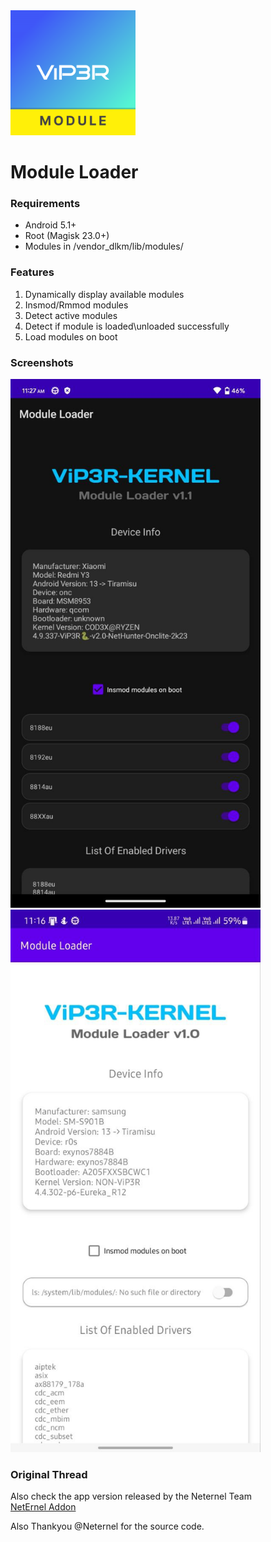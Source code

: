 
<img src="https://github.com/IamCOD3X/AddonApp/blob/main/imgs/icon.png?raw=true" alt="drawing" width="200"/>

# Module Loader

### Requirements

- Android 5.1+
- Root (Magisk 23.0+)
- Modules in /vendor_dlkm/lib/modules/

### Features
1. Dynamically display available modules
2. Insmod/Rmmod modules
3. Detect active modules
4. Detect if module is loaded\unloaded successfully
5. Load modules on boot


### Screenshots
<img src="https://github.com/IamCOD3X/AddonApp/blob/main/imgs/Screenshot.jpg?raw=true" alt="drawing" width="400"/> &ensp;     <img src="https://github.com/IamCOD3X/AddonApp/blob/main/imgs/Screenshot1.jpg?raw=true" alt="drawing" width="400"/>


### Original Thread 
Also check the app version released by the Neternel Team <br>
[NetErnel Addon](https://github.com/Neternels/AddonApp.git)

Also Thankyou @Neternel for the source code.
